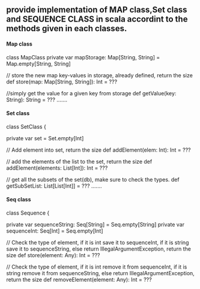 ## provide implementation of  MAP class,Set class and SEQUENCE CLASS in scala accordint to the methods given in each classes.

#### Map class

class MapClass 
  private var mapStorage: Map[String, String] = Map.empty[String, String]
  
  // store the new map key-values in  storage, already defined,  return the size
  def store(map: Map[String, String]): Int = ???

  //simply get the value for a given key from storage
  def getValue(key: String): String = ??? .......
  
#### Set class

class SetClass {

  private var set = Set.empty[Int]

  // Add element into set,  return the size
  def addElement(elem: Int): Int = ???

  // add the elements of the list to the set,  return the size
  def addElement(elements: List[Int]): Int = ???

  // get all the subsets of the set(db), make sure to check the types.
  def getSubSetList: List[List[Int]] = ??? ....... 
  
#### Seq class

class Sequence {

  private var sequenceString: Seq[String] = Seq.empty[String]
  private var sequenceInt: Seq[Int] = Seq.empty[Int]

  // Check the type of element, if it is int save it to sequenceInt, if it is string save it to sequenceString, else return IllegalArgumentException,  return the size
  def store(element: Any): Int = ???

  // Check the type of element, if it is int remove it from sequenceInt, if it is string remove it from sequenceString, else return IllegalArgumentException,  return the size
  def removeElement(element: Any): Int = ???



